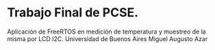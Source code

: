 # Trabajo Final de PCSE.
Aplicación de FreeRTOS en medición de temperatura y muestreo de la misma por LCD I2C.
Universidad de Buenos Aires
Miguel Augusto Azar
 

